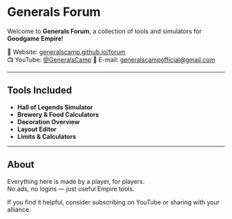 # Generals Forum

Welcome to **Generals Forum**, a collection of tools and simulators for **Goodgame Empire**!

🔗 Website: [generalscamp.github.io/forum](https://generalscamp.github.io/forum/)  
📺 YouTube: [@GeneralsCamp](https://www.youtube.com/@GeneralsCamp)
📧 E-mail: generalscampofficial@gmail.com

---

## Tools Included

- **Hall of Legends Simulator**
- **Brewery & Food Calculators**
- **Decoration Overview**
- **Layout Editor**
- **Limits & Calculators**

---

## About

Everything here is made by a player, for players.  
No ads, no logins — just useful Empire tools.

If you find it helpful, consider subscribing on YouTube or sharing with your alliance.
